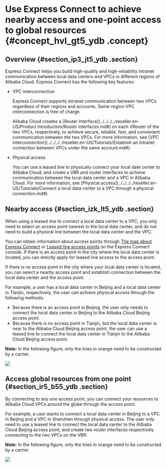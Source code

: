 # Use Express Connect to achieve nearby access and one-point access to global resources {#concept_hvl_gt5_ydb .concept}

## Overview {#section_ip3_jt5_ydb .section}

Express Connect helps you build high-quality and high-reliability intranet communication between local data centers and VPCs in different regions of Alibaba Cloud. Express Connect has the following key features:

-   VPC interconnection

    Express Connect supports intranet communication between two VPCs regardless of their regions and accounts. Same-region VPC interconnection is free of charge.

    Alibaba Cloud creates a [Router Interface](../../../../reseller.en-US/Product Introduction/Router interfaces.md#) on each VRouter of the two VPCs, respectively, to achieve secure, reliable, fast, and convenient communication between the two VPCs. For more information, see [VPC interconnection](../../../../reseller.en-US/Tutorials/Establish an intranet connection between VPCs under the same account.md#).

-   Physical access

    You can use a leased line to physically connect your local date center to Alibaba Cloud, and create a VBR and router interfaces to achieve communication between the local data center and a VPC in Alibaba Cloud. For more information, see [Physical access](../../../../reseller.en-US/Tutorials/Connect a local data center to a VPC through a physical connection.md#).


## Nearby access {#section_izk_lt5_ydb .section}

When using a leased line to connect a local data center to a VPC, you only need to select an access point nearest to the local data center, and do not need to build a physical line between the local data center and the VPC.

You can obtain information about access points through [The map about Express Connect](https://yq.aliyun.com/articles/241520?spm=a2c4e.11153959.blogcont368231.16.33ac6045hxh6eY) or [Leased line access points](https://vpc.console.aliyun.com/expressConnect?spm=a2c4e.11153959.blogcont368231.17.33ac6045hxh6eY&accounttraceid=3512b7e0-7a11-42a7-b7fd-35d79a06c895#/physicalConnection/cn-beijing/apply) on the Express Connect console. If there is an access point in the city where the local data center is located, you can directly apply for leased line access to the access point.

If there is no access point in the city where your local data center is located, you can select a nearby access point and establish connection between the local data center and the access point.

For example, a user has a local data center in Beijing and a local data center in Tianjin, respectively, the user can achieve physical access through the following methods:

-   Because there is an access point in Beijing, the user only needs to connect the local data center in Beijing to the Alibaba Cloud Beijing access point.
-   Because there is no access point in Tianjin, but the local data center is near to the Alibaba Cloud Beijing access point, the user can use a leased line to connect the local data center in Tianjin to the Alibaba Cloud Beijing access point.

**Note:** In the following figure, only the lines in orange need to be constructed by a carrier.

![](http://static-aliyun-doc.oss-cn-hangzhou.aliyuncs.com/assets/img/13864/15397449184240_en-US.png)

## Access global resources from one point {#section_ir5_b55_ydb .section}

By connecting to any one access point, you can connect your resources to Alibaba Cloud VPCs around the globe through the access point.

For example, a user wants to connect a local data center in Beijing to a VPC in Beijing and a VPC in Shenzhen through physical access. The user only need to use a leased line to connect the local data center to the Alibaba Cloud Beijing access point, and create two router interfaces respectively connecting to the two VPCs on the VBR.

**Note:** In the following figure, only the lines in orange need to be constructed by a carrier.

![](http://static-aliyun-doc.oss-cn-hangzhou.aliyuncs.com/assets/img/13864/15397449186214_en-US.png)

